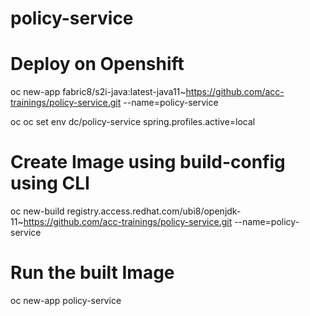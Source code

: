 # policy-service

# Deploy on Openshift
oc new-app fabric8/s2i-java:latest-java11~https://github.com/acc-trainings/policy-service.git --name=policy-service

oc oc set env dc/policy-service spring.profiles.active=local

# Create Image using build-config using CLI
oc new-build registry.access.redhat.com/ubi8/openjdk-11~https://github.com/acc-trainings/policy-service.git --name=policy-service
# Run the built Image
oc new-app policy-service
